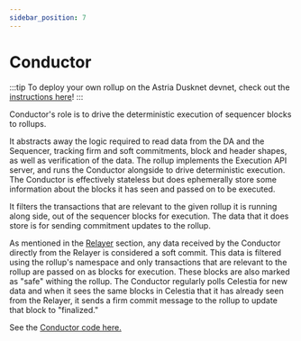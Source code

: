 ```yaml
---
sidebar_position: 7
---
```


# Conductor

:::tip
To deploy your own rollup on the Astria Dusknet devnet, check out the
[instructions here](/docs/running-a-rollup-on-astria-dusknet/overview/)!
:::

Conductor's role is to drive the deterministic execution of sequencer blocks to
rollups. 

It abstracts away the logic required to read data from the DA and the
Sequencer, tracking firm and soft commitments, block and header shapes, as well
as verification of the data. The rollup implements the Execution API server, and
runs the Conductor alongside to drive deterministic execution. The Conductor is
effectively stateless but does ephemerally store some information about the
blocks it has seen and passed on to be executed. 

It filters the transactions that are relevant to the given rollup it is running
along side, out of the sequencer blocks for execution. The data that it does store is
for sending commitment updates to the rollup.

As mentioned in the
[Relayer](/docs/overview-of-astria/architecture/5-relayer.md) section, any data
received by the Conductor directly from the Relayer is considered a soft commit.
This data is filtered using the rollup's namespace and only transactions that
are relevant to the rollup are passed on as blocks for execution. These blocks
are also marked as "safe" withing the rollup. The Conductor regularly polls Celestia for new data
and when it sees the same blocks in Celestia that it has already seen from the
Relayer, it sends a firm commit message to the rollup to update that block to
"finalized."

See the [Conductor code
here.](https://github.com/astriaorg/astria/tree/main/crates/astria-conductor)
